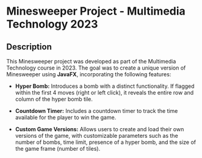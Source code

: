 # Minesweeper Project - Multimedia Technology 2023

## Description

This Minesweeper project was developed as part of the Multimedia Technology course in 2023. The goal was to create a unique version of Minesweeper using **JavaFX**, incorporating the following features:

- **Hyper Bomb:** Introduces a bomb with a distinct functionality. If flagged within the first 4 moves (right or left click), it reveals the entire row and column of the hyper bomb tile.

- **Countdown Timer:** Includes a countdown timer to track the time available for the player to win the game. 

- **Custom Game Versions:** Allows users to create and load their own versions of the game, with customizable parameters such as the number of bombs, time limit, presence of a hyper bomb, and the size of the game frame (number of tiles).
